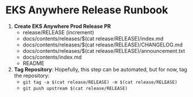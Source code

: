 # EKS Anywhere Release Runbook

1. **Create EKS Anywhere Prod Release PR**
    * release/RELEASE (increment)
    * docs/contents/releases/$(cat release/RELEASE)/index.md
    * docs/contents/releases/$(cat release/RELEASE)/CHANGELOG.md
    * docs/contents/releases/$(cat release/RELEASE)/announcement.txt
    * docs/contents/index.md
    * README
1. **Tag Repository**: Hopefully, this step can be automated, but for now, tag the repository:
    * `git tag -a $(cat release/RELEASE) -m $(cat release/RELEASE)`
    * `git push upstream $(cat release/RELEASE)`
